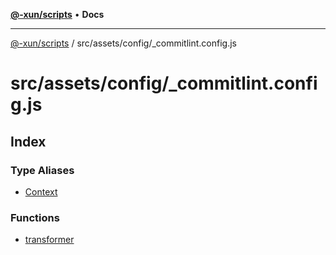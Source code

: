 [**@-xun/scripts**](../../../../README.md) • **Docs**

***

[@-xun/scripts](../../../../README.md) / src/assets/config/\_commitlint.config.js

# src/assets/config/\_commitlint.config.js

## Index

### Type Aliases

- [Context](type-aliases/Context.md)

### Functions

- [transformer](functions/transformer.md)
